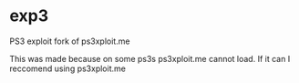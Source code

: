 # exp3
PS3 exploit fork of ps3xploit.me

This was made because on some ps3s ps3xploit.me cannot load. If it can I reccomend using ps3xploit.me
